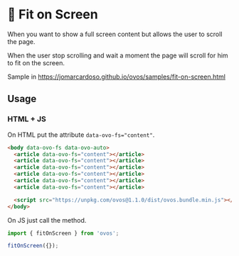 # 🥚 Fit on Screen

When you want to show a full screen content but allows the user to scroll the page.

When the user stop scrolling and wait a moment the page will scroll for him to fit on the screen.

Sample in https://jomarcardoso.github.io/ovos/samples/fit-on-screen.html

## Usage

### HTML + JS

On HTML put the attribute `data-ovo-fs="content"`.

```html
<body data-ovo-fs data-ovo-auto>
  <article data-ovo-fs="content"></article>
  <article data-ovo-fs="content"></article>
  <article data-ovo-fs="content"></article>
  <article data-ovo-fs="content"></article>
  <article data-ovo-fs="content"></article>
  <article data-ovo-fs="content"></article>

  <script src="https://unpkg.com/ovos@1.1.0/dist/ovos.bundle.min.js"></script>
</body>
```

On JS just call the method.

```js
import { fitOnScreen } from 'ovos';

fitOnScreen({});
```
